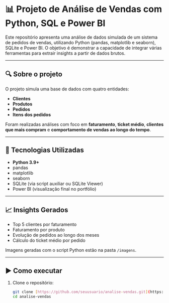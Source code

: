 # 📊 Projeto de Análise de Vendas com Python, SQL e Power BI

Este repositório apresenta uma análise de dados simulada de um sistema de pedidos de vendas, utilizando Python (pandas, matplotlib e seaborn), SQLite e Power BI. O objetivo é demonstrar a capacidade de integrar várias ferramentas para extrair insights a partir de dados brutos.

---

## 🔍 Sobre o projeto

O projeto simula uma base de dados com quatro entidades:
- **Clientes**
- **Produtos**
- **Pedidos**
- **Itens dos pedidos**

Foram realizadas análises com foco em **faturamento**, **ticket médio**, **clientes que mais compram** e **comportamento de vendas ao longo do tempo**.

---

## 🧰 Tecnologias Utilizadas

- **Python 3.9+**
- pandas
- matplotlib
- seaborn
- SQLite (via script auxiliar ou SQLite Viewer)
- Power BI (visualização final no portfólio)

---

## 📈 Insights Gerados

- Top 5 clientes por faturamento
- Faturamento por produto
- Evolução de pedidos ao longo dos meses
- Cálculo do ticket médio por pedido

Imagens geradas com o script Python estão na pasta `/imagens`.

---

## ▶️ Como executar

1. Clone o repositório:
   ```bash
   git clone [https://github.com/seuusuario/analise-vendas.git](https://github.com/alissonmdev/analise-vendas)
   cd analise-vendas

